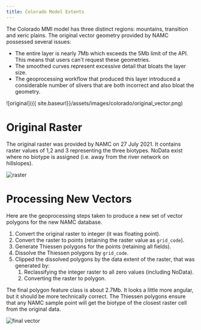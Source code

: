 ```yaml
---
title: Colorado Model Extents
---
```


The Colorado MMI model has three distinct regions: mountains, transition and xeric plains. The original vector geometry provided by NAMC possessed several issues:

* The entire layer is nearly 7Mb which exceeds the 5Mb limit of the API. This means that users can't request these geometries.
* The smoothed curves represent excessive detail that bloats the layer size.
* The geoprocessing workflow that produced this layer introduced a considerable number of slivers that are both incorrect and also bloat the geometry.

![original]({{ site.baseurl}}/assets/images/colorado/original_vector.png)

# Original Raster

The original raster was provided by NAMC on 27 July 2021. It contains raster values of 1,2 and 3 representing the three biotypes. NoData exist where no biotype is assigned (i.e. away from the river network on hillslopes).

![raster]({{site.baseurl}}/assets/images/colorado/original_raster.png)

# Processing New Vectors

Here are the geoprocessing steps taken to produce a new set of vector polygons for the new NAMC database.

1. Convert the original raster to integer (it was floating point).
1. Convert the raster to points (retaining the raster value as `grid_code`).
1. Generate Thiessen polygons for the points (retaining all fields).
1. Dissolve the Thiessen polygons by `grid_code`.
1. Clipped the dissolved polygons by the data extent of the raster, that was generated by:
    1. Reclassifying the integer raster to all zero values (including NoData).
    1. Converting the raster to polygon.

The final polygon feature class is about 2.7Mb. It looks a little more angular,
but it should be more technically correct. The Thiessen polygons ensure that any NAMC sample point will get the biotype of the closest raster cell from the original data.

![final vector]({{site.baseurl}}/assets/images/colorado/philip_vector.png)
